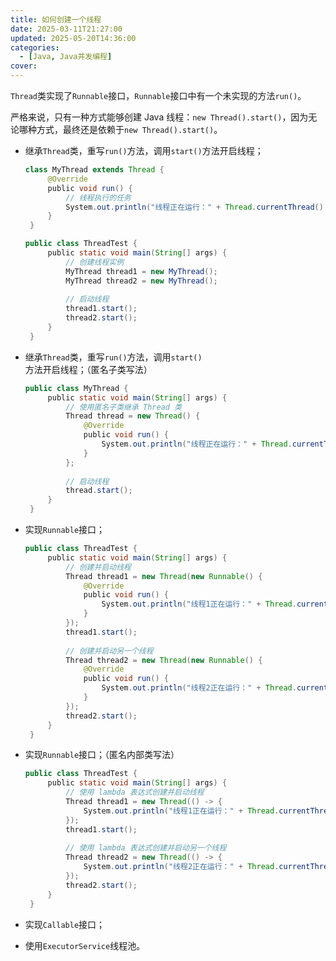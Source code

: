 ```yaml
---
title: 如何创建一个线程
date: 2025-03-11T21:27:00
updated: 2025-05-20T14:36:00
categories: 
  - [Java, Java并发编程]
cover: 
---
```


`Thread`类实现了`Runnable`接口，`Runnable`接口中有一个未实现的方法`run()`。


严格来说，只有一种方式能够创建 Java 线程：`new Thread().start()`，因为无论哪种方式，最终还是依赖于`new Thread().start()`。

- 继承`Thread`类，重写`run()`方法，调用`start()`方法开启线程；

    ```java
    class MyThread extends Thread {
         @Override
         public void run() {
             // 线程执行的任务
             System.out.println("线程正在运行：" + Thread.currentThread().getName());
         }
     }
    ```


    ```java
    public class ThreadTest {
         public static void main(String[] args) {
             // 创建线程实例
             MyThread thread1 = new MyThread();
             MyThread thread2 = new MyThread();
     
             // 启动线程
             thread1.start();
             thread2.start();
         }
     }
    ```

- 继承`Thread`类，重写`run()`方法，调用`start()`方法开启线程；（匿名子类写法）

    ```java
    public class MyThread {
         public static void main(String[] args) {
             // 使用匿名子类继承 Thread 类
             Thread thread = new Thread() {
                 @Override
                 public void run() {
                     System.out.println("线程正在运行：" + Thread.currentThread().getName());
                 }
             };
     
             // 启动线程
             thread.start();
         }
     }
    ```

- 实现`Runnable`接口；

    ```java
    public class ThreadTest {
         public static void main(String[] args) {
             // 创建并启动线程
             Thread thread1 = new Thread(new Runnable() {
                 @Override
                 public void run() {
                     System.out.println("线程1正在运行：" + Thread.currentThread().getName());
                 }
             });
             thread1.start();
     
             // 创建并启动另一个线程
             Thread thread2 = new Thread(new Runnable() {
                 @Override
                 public void run() {
                     System.out.println("线程2正在运行：" + Thread.currentThread().getName());
                 }
             });
             thread2.start();
         }
     }
    ```

- 实现`Runnable`接口；（匿名内部类写法）

    ```java
    public class ThreadTest {
         public static void main(String[] args) {
             // 使用 lambda 表达式创建并启动线程
             Thread thread1 = new Thread(() -> {
                 System.out.println("线程1正在运行：" + Thread.currentThread().getName());
             });
             thread1.start();
     
             // 使用 lambda 表达式创建并启动另一个线程
             Thread thread2 = new Thread(() -> {
                 System.out.println("线程2正在运行：" + Thread.currentThread().getName());
             });
             thread2.start();
         }
     }
    ```

- 实现`Callable`接口；
- 使用`ExecutorService`线程池。
